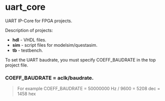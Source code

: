 # uart_core

UART IP-Core for FPGA projects.

Description of projects:
- **hdl** - VHDL files.
- **sim** - script files for modelsim/questasim.
- **tb** - testbench.

To set the UART baudrate, you must specify COEFF_BAUDRATE in the top project file.
### COEFF_BAUDRATE = aclk/baudrate.
> For example COEFF_BAUDRATE = 50000000 Hz / 9600 = 5208 dec = 1458 hex